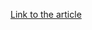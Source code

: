 [Link to the article](https://www.crowdstrike.com/blog/carbon-spider-embraces-big-game-hunting-part-2/)
